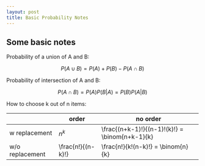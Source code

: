 ```yaml
---
layout: post
title: Basic Probability Notes 
---
```


Some basic notes
-----

Probability of a union of A and B:

$$P(A \cup B)=P(A)+P(B)-P(A \cap B)$$

Probability of intersection of A and B:

$$P(A \cap B)=P(A)P(B|A)=P(B)P(A|B)$$

How to choose k out of n items:

||order|no order|
|-|-|-|
|w replacement|$n^k$|\frac{(n+k-1)!}{(n-1)!(k)!} = \binom{n+k-1}{k}|
|w/o replacement|\frac{n!}{(n-k)!}|\frac{n!}{k!(n-k)!} = \binom{n}{k}|
